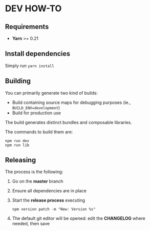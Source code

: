 # DEV HOW-TO

## Requirements

* **Yarn** >= 0.21

## Install dependencies

Simply run `yarn install`

## Building

You can primarily generate two kind of builds:
* Build containing source maps for debugging purposes (ie., `BUILD_ENV=development`)
* Build for production use

The build generates distinct bundles and composable libraries.

The commands to build them are:

```
npm run dev
npm run lib
```

## Releasing

The process is the following:

1. Go on the **master** branch

2. Ensure all dependencies are in place

3. Start the **release process** executing

    `npm version patch -m "New: Version %s"`

4. The default git editor will be opened: edit the **CHANGELOG** where needed, then save
